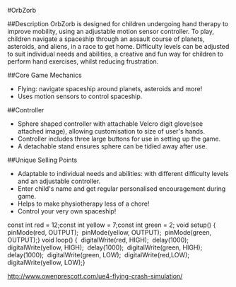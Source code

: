 #OrbZorb

##Description 
OrbZorb is designed for children undergoing hand therapy to improve mobility, using an adjustable motion sensor controller. To play, children navigate a spaceship through an assault course of planets, asteroids, and aliens, in a race to get home. Difficulty levels can be adjusted to suit individual needs and abilities, a creative and fun way for children to perform hand exercises, whilst reducing frustration. 

##Core Game Mechanics
- Flying: navigate spaceship around planets, asteroids and more!
- Uses motion sensors to control spaceship.

##Controller 

- Sphere shaped controller with attachable Velcro digit glove(see attached image), allowing customisation to size of user's hands. 
- Controller includes three large buttons for use in setting up the game. 
- A detachable stand ensures sphere can be tidied away after use. 

##Unique Selling Points
- Adaptable to individual needs and abilities: with different difficulty levels and an adjustable controller.
- Enter child's name and get regular personalised encouragement during game.
- Helps to make physiotherapy less of a chore!
- Control your very own spaceship!

const int red = 12;const int yellow = 7;const int green = 2;
void setup() {  pinMode(red, OUTPUT);  pinMode(yellow, OUTPUT);  pinMode(green, OUTPUT);}
void loop() {  digitalWrite(red, HIGH);  delay(1000);  digitalWrite(yellow, HIGH);  delay(1000);  digitalWrite(green, HIGH);  delay(1000);  digitalWrite(green, LOW);  digitalWrite(red,LOW);  digitalWrite(yellow, LOW);}

http://www.owenprescott.com/ue4-flying-crash-simulation/
